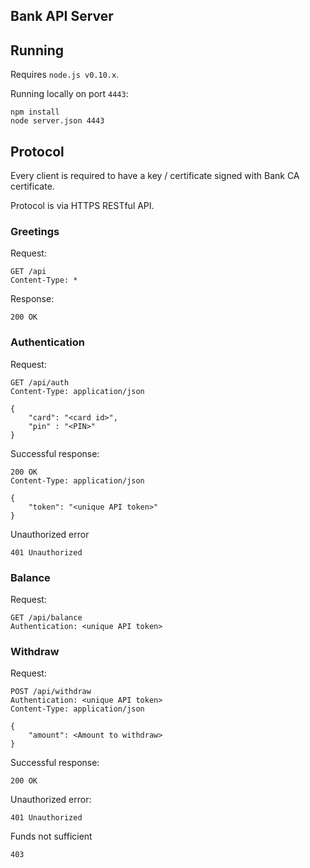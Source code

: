 Bank API Server
---------------


## Running


Requires `node.js v0.10.x`.

Running locally on port `4443`:

    npm install
    node server.json 4443


## Protocol


Every client is required to have a key / certificate signed with Bank CA certificate.

Protocol is via HTTPS RESTful API.


### Greetings


Request:

    GET /api
    Content-Type: *

Response:

    200 OK


### Authentication


Request:

    GET /api/auth
    Content-Type: application/json

    {
        "card": "<card id>",
        "pin" : "<PIN>"
    }

Successful response:

    200 OK
    Content-Type: application/json

    {
        "token": "<unique API token>"
    }

Unauthorized error

    401 Unauthorized


### Balance


Request:

    GET /api/balance
    Authentication: <unique API token>


### Withdraw


Request:

    POST /api/withdraw
    Authentication: <unique API token>
    Content-Type: application/json

    {
        "amount": <Amount to withdraw>
    }

Successful response:

    200 OK

Unauthorized error:

    401 Unauthorized

Funds not sufficient

    403

